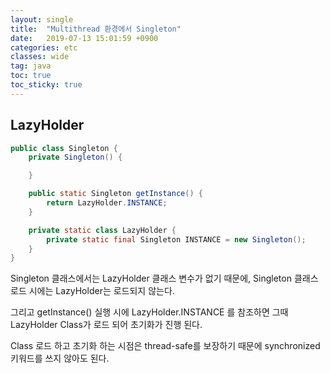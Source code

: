 ```yaml
---
layout: single
title:  "Multithread 환경에서 Singleton"
date:   2019-07-13 15:01:59 +0900
categories: etc
classes: wide
tag: java
toc: true
toc_sticky: true
---
```


## LazyHolder

```java
public class Singleton {
    private Singleton() {

    }

    public static Singleton getInstance() {
        return LazyHolder.INSTANCE;
    }

    private static class LazyHolder {
        private static final Singleton INSTANCE = new Singleton();
    }
}
```

Singleton 클래스에서는 LazyHolder 클래스 변수가 없기 때문에, Singleton 클래스 로드 시에는 LazyHolder는 로드되지 않는다.  

그리고 getInstance() 실행 시에 LazyHolder.INSTANCE 를 참조하면 그때 LazyHolder Class가 로드 되어 초기화가 진행 된다.  

Class 로드 하고 초기화 하는 시점은 thread-safe를 보장하기 때문에 synchronized 키워드를 쓰지 않아도 된다.
